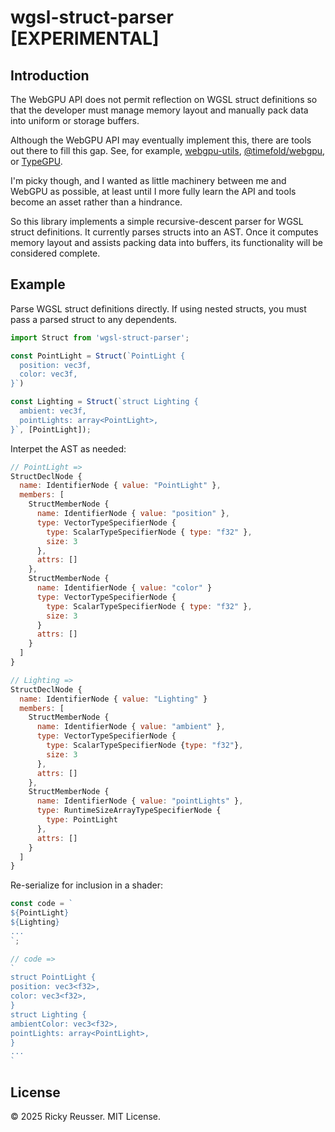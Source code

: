# wgsl-struct-parser [EXPERIMENTAL]

## Introduction

The WebGPU API does not permit reflection on WGSL struct definitions so that the developer must manage memory layout and manually pack data into uniform or storage buffers.

Although the WebGPU API may eventually implement this, there are tools out there to fill this gap. See, for example, [webgpu-utils](https://github.com/greggman/webgpu-utils), [@timefold/webgpu](https://www.npmjs.com/package/@timefold/webgpu), or [TypeGPU](https://docs.swmansion.com/TypeGPU/).

I'm picky though, and I wanted as little machinery between me and WebGPU as possible, at least until I more fully learn the API and tools become an asset rather than a hindrance.

So this library implements a simple recursive-descent parser for WGSL struct definitions. It currently parses structs into an AST. Once it computes memory layout and assists packing data into buffers, its functionality will be considered complete.

## Example

Parse WGSL struct definitions directly. If using nested structs, you must pass a parsed struct to any dependents.

```js
import Struct from 'wgsl-struct-parser';

const PointLight = Struct(`PointLight {
  position: vec3f,
  color: vec3f,
}`)

const Lighting = Struct(`struct Lighting {
  ambient: vec3f,
  pointLights: array<PointLight>,
}`, [PointLight]);
```

Interpet the AST as needed:

```js
// PointLight =>
StructDeclNode {
  name: IdentifierNode { value: "PointLight" },
  members: [
    StructMemberNode {
      name: IdentifierNode { value: "position" },
      type: VectorTypeSpecifierNode {
        type: ScalarTypeSpecifierNode { type: "f32" },
        size: 3
      },
      attrs: []
    },
    StructMemberNode {
      name: IdentifierNode { value: "color" }
      type: VectorTypeSpecifierNode {
        type: ScalarTypeSpecifierNode { type: "f32" },
        size: 3
      }
      attrs: []
    }
  ]
}

// Lighting =>
StructDeclNode {
  name: IdentifierNode { value: "Lighting" }
  members: [
    StructMemberNode {
      name: IdentifierNode { value: "ambient" },
      type: VectorTypeSpecifierNode {
        type: ScalarTypeSpecifierNode {type: "f32"},
        size: 3
      },
      attrs: []
    },
    StructMemberNode {
      name: IdentifierNode { value: "pointLights" },
      type: RuntimeSizeArrayTypeSpecifierNode {
        type: PointLight
      },
      attrs: []
    }
  ]
}
```

Re-serialize for inclusion in a shader:

```js
const code = `
${PointLight}
${Lighting}
...
`;

// code =>
`
struct PointLight {
position: vec3<f32>,
color: vec3<f32>,
}
struct Lighting {
ambientColor: vec3<f32>,
pointLights: array<PointLight>,
}
...
`
```

## License

&copy; 2025 Ricky Reusser. MIT License.
